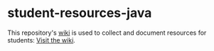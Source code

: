 # student-resources-java

This repository's [wiki](https://github.com/WeCanCodeIT/student-resources-java/wiki) is used to collect and document resources for students: [Visit the wiki](https://github.com/WeCanCodeIT/student-resources-java/wiki).
